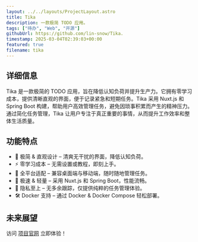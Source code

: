 ```yaml
---
layout: ../../layouts/ProjectLayout.astro
title: Tika
description: 一款极简 TODO 应用。
tags: ["待办", "Web", "开源"]
githubUrl: https://github.com/lin-snow/Tika.
timestamp: 2025-03-04T02:39:03+00:00
featured: true
filename: tika
---
```


## 详细信息

Tika 是一款极简的 TODO 应用，旨在降低认知负荷并提升生产力。它拥有零学习成本，提供清晰直观的界面，便于记录紧急和短期任务。Tika 采用 Nuxt.js 和 Spring Boot 构建，帮助用户高效管理任务，避免因琐事积累而产生的精神压力。通过简化任务管理，Tika 让用户专注于真正重要的事情，从而提升工作效率和整体生活质量。

## 功能特点
- 🎨 极简 & 直观设计 – 清爽无干扰的界面，降低认知负荷。
- ⚡ 零学习成本 – 无需设置或教程，即刻上手。
- 📱 全平台适配 – 兼容桌面端与移动端，随时随地管理任务。
- 🚀 极速 & 轻量 – 采用 Nuxt.js 和 Spring Boot，性能流畅。
- 🔐 隐私至上 – 无多余跟踪，仅提供纯粹的任务管理体验。
- 🛠 Docker 支持 – 通过 Docker & Docker Compose 轻松部署。

## 未来展望

访问 [项目官网](https://tika.soopy.cn) 立即体验！
